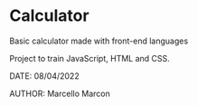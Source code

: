 # Calculator
Basic calculator made with front-end languages

Project to train JavaScript, HTML and CSS.

DATE: 08/04/2022

AUTHOR: Marcello Marcon
